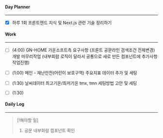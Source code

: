 
#### Day Planner
---
- [x] 하루 1회 프론트엔드 지식 및 Next.js 관련 기술 정리하기


#### Work
---
- [ ] (4:00) GN-HOME 가온소프트측 요구사항 (프론트 공문라인 검색조건 전체변경) 개발 마무리작업 (내부회람 로직이 달라서 공통으로 새로 만든 컴포넌트에 추가사항 작업진행)
- [ ] (1:00) 메인 - 재난안전(어린이 보호구역) 주요지표 데이터 추가 및 세팅
- [ ] (1:30) 날씨데이터 최고기온/최저기온 tmx, tmn 세팅방법 고안 및 세팅
- [ ] (1:30) 


#### Daily Log
---
> [!해야할 일]
> 1. 공문 내부회람 컴포넌트 확인 



